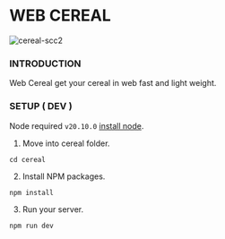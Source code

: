# WEB CEREAL

![cereal-scc2](https://github.com/segin-GH/web-cereal/assets/98380527/b0314f50-1c09-4c0d-90fc-e6041abff6bd)



### INTRODUCTION
Web Cereal get your cereal in web fast and light weight.

### SETUP ( DEV )
Node required `v20.10.0` [install node](https://github.com/nodesource/distributions).

1. Move into cereal folder.
```
cd cereal
```
2. Install NPM packages.
```
npm install
```
3. Run your server.
```
npm run dev
```
